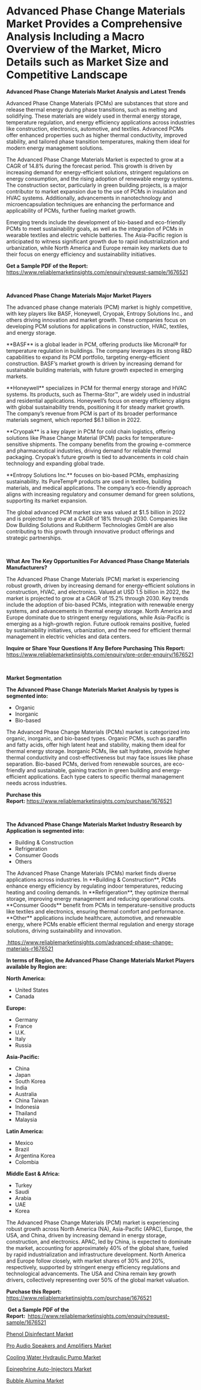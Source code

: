 <p><h1>Advanced Phase Change Materials Market Provides a Comprehensive Analysis Including a Macro Overview of the Market, Micro Details such as Market Size and Competitive Landscape</h1></p><p><strong>Advanced Phase Change Materials Market Analysis and Latest Trends</strong></p>
<p><p>Advanced Phase Change Materials (PCMs) are substances that store and release thermal energy during phase transitions, such as melting and solidifying. These materials are widely used in thermal energy storage, temperature regulation, and energy efficiency applications across industries like construction, electronics, automotive, and textiles. Advanced PCMs offer enhanced properties such as higher thermal conductivity, improved stability, and tailored phase transition temperatures, making them ideal for modern energy management solutions.</p><p>The Advanced Phase Change Materials Market is expected to grow at a CAGR of 14.8% during the forecast period. This growth is driven by increasing demand for energy-efficient solutions, stringent regulations on energy consumption, and the rising adoption of renewable energy systems. The construction sector, particularly in green building projects, is a major contributor to market expansion due to the use of PCMs in insulation and HVAC systems. Additionally, advancements in nanotechnology and microencapsulation techniques are enhancing the performance and applicability of PCMs, further fueling market growth.</p><p>Emerging trends include the development of bio-based and eco-friendly PCMs to meet sustainability goals, as well as the integration of PCMs in wearable textiles and electric vehicle batteries. The Asia-Pacific region is anticipated to witness significant growth due to rapid industrialization and urbanization, while North America and Europe remain key markets due to their focus on energy efficiency and sustainability initiatives.</p></p>
<p><strong>Get a Sample PDF of the Report:&nbsp;</strong> <a href="https://www.reliablemarketinsights.com/enquiry/request-sample/1676521?utm_campaign=2194&utm_medium=2&utm_source=Github&utm_content=ia&utm_term=26012025&utm_id=advanced-phase-change-materials">https://www.reliablemarketinsights.com/enquiry/request-sample/1676521</a></p>
<p>&nbsp;</p>
<p><strong>Advanced Phase Change Materials Major Market Players</strong></p>
<p><p>The advanced phase change materials (PCM) market is highly competitive, with key players like BASF, Honeywell, Cryopak, Entropy Solutions Inc., and others driving innovation and market growth. These companies focus on developing PCM solutions for applications in construction, HVAC, textiles, and energy storage.</p><p>**BASF** is a global leader in PCM, offering products like Micronal® for temperature regulation in buildings. The company leverages its strong R&D capabilities to expand its PCM portfolio, targeting energy-efficient construction. BASF’s market growth is driven by increasing demand for sustainable building materials, with future growth expected in emerging markets.</p><p>**Honeywell** specializes in PCM for thermal energy storage and HVAC systems. Its products, such as Therma-Stor™, are widely used in industrial and residential applications. Honeywell’s focus on energy efficiency aligns with global sustainability trends, positioning it for steady market growth. The company’s revenue from PCM is part of its broader performance materials segment, which reported $6.1 billion in 2022.</p><p>**Cryopak** is a key player in PCM for cold chain logistics, offering solutions like Phase Change Material (PCM) packs for temperature-sensitive shipments. The company benefits from the growing e-commerce and pharmaceutical industries, driving demand for reliable thermal packaging. Cryopak’s future growth is tied to advancements in cold chain technology and expanding global trade.</p><p>**Entropy Solutions Inc.** focuses on bio-based PCMs, emphasizing sustainability. Its PureTemp® products are used in textiles, building materials, and medical applications. The company’s eco-friendly approach aligns with increasing regulatory and consumer demand for green solutions, supporting its market expansion.</p><p>The global advanced PCM market size was valued at $1.5 billion in 2022 and is projected to grow at a CAGR of 18% through 2030. Companies like Dow Building Solutions and Rubitherm Technologies GmbH are also contributing to this growth through innovative product offerings and strategic partnerships.</p></p>
<p>&nbsp;</p>
<p><strong>What Are The Key Opportunities For Advanced Phase Change Materials Manufacturers?</strong></p>
<p><p>The Advanced Phase Change Materials (PCM) market is experiencing robust growth, driven by increasing demand for energy-efficient solutions in construction, HVAC, and electronics. Valued at USD 1.5 billion in 2022, the market is projected to grow at a CAGR of 15.2% through 2030. Key trends include the adoption of bio-based PCMs, integration with renewable energy systems, and advancements in thermal energy storage. North America and Europe dominate due to stringent energy regulations, while Asia-Pacific is emerging as a high-growth region. Future outlook remains positive, fueled by sustainability initiatives, urbanization, and the need for efficient thermal management in electric vehicles and data centers.</p></p>
<p><strong>Inquire or Share Your Questions If Any Before Purchasing This Report:</strong> <a href="https://www.reliablemarketinsights.com/enquiry/pre-order-enquiry/1676521?utm_campaign=2194&utm_medium=2&utm_source=Github&utm_content=ia&utm_term=26012025&utm_id=advanced-phase-change-materials">https://www.reliablemarketinsights.com/enquiry/pre-order-enquiry/1676521</a></p>
<p>&nbsp;</p>
<p><strong>Market Segmentation</strong></p>
<p><strong>The Advanced Phase Change Materials Market Analysis by types is segmented into:</strong></p>
<p><ul><li>Organic</li><li>Inorganic</li><li>Bio-based</li></ul></p>
<p><p>The Advanced Phase Change Materials (PCMs) market is categorized into organic, inorganic, and bio-based types. Organic PCMs, such as paraffin and fatty acids, offer high latent heat and stability, making them ideal for thermal energy storage. Inorganic PCMs, like salt hydrates, provide higher thermal conductivity and cost-effectiveness but may face issues like phase separation. Bio-based PCMs, derived from renewable sources, are eco-friendly and sustainable, gaining traction in green building and energy-efficient applications. Each type caters to specific thermal management needs across industries.</p></p>
<p><strong>Purchase this Report:&nbsp;</strong><a href="https://www.reliablemarketinsights.com/purchase/1676521?utm_campaign=2194&utm_medium=2&utm_source=Github&utm_content=ia&utm_term=26012025&utm_id=advanced-phase-change-materials">https://www.reliablemarketinsights.com/purchase/1676521</a></p>
<p>&nbsp;</p>
<p><strong>The Advanced Phase Change Materials Market Industry Research by Application is segmented into:</strong></p>
<p><ul><li>Building & Construction</li><li>Refrigeration</li><li>Consumer Goods</li><li>Others</li></ul></p>
<p><p>The Advanced Phase Change Materials (PCMs) market finds diverse applications across industries. In **Building & Construction**, PCMs enhance energy efficiency by regulating indoor temperatures, reducing heating and cooling demands. In **Refrigeration**, they optimize thermal storage, improving energy management and reducing operational costs. **Consumer Goods** benefit from PCMs in temperature-sensitive products like textiles and electronics, ensuring thermal comfort and performance. **Other** applications include healthcare, automotive, and renewable energy, where PCMs enable efficient thermal regulation and energy storage solutions, driving sustainability and innovation.</p></p>
<p><a href="https://www.reliablemarketinsights.com/advanced-phase-change-materials-r1676521?utm_campaign=2194&utm_medium=2&utm_source=Github&utm_content=ia&utm_term=26012025&utm_id=advanced-phase-change-materials">&nbsp;https://www.reliablemarketinsights.com/advanced-phase-change-materials-r1676521</a></p>
<p><strong>In terms of Region, the Advanced Phase Change Materials Market Players available by Region are:</strong></p>
<p>
    <p> <strong> North America: </strong>
        <ul>
            <li>United States</li>
            <li>Canada</li>
        </ul>
        </p> 
    <p> <strong> Europe: </strong>
        <ul>
            <li>Germany</li>
            <li>France</li>
            <li>U.K.</li>
            <li>Italy</li>
            <li>Russia</li>
        </ul>
        </p> 
    <p> <strong> Asia-Pacific: </strong>
        <ul>
            <li>China</li>
            <li>Japan</li>
            <li>South Korea</li>
            <li>India</li>
            <li>Australia</li>
            <li>China Taiwan</li>
            <li>Indonesia</li>
            <li>Thailand</li>
            <li>Malaysia</li>
        </ul>
        </p> 
    <p> <strong> Latin America: </strong>
        <ul>
            <li>Mexico</li>
            <li>Brazil</li>
            <li>Argentina Korea</li>
            <li>Colombia</li>
        </ul>
        </p> 
    <p> <strong> Middle East & Africa: </strong>
        <ul>
            <li>Turkey</li>
            <li>Saudi</li>
            <li>Arabia</li>
            <li>UAE</li>
            <li>Korea</li>
        </ul>
    </p>
    </p>
<p><p>The Advanced Phase Change Materials (PCM) market is experiencing robust growth across North America (NA), Asia-Pacific (APAC), Europe, the USA, and China, driven by increasing demand in energy storage, construction, and electronics. APAC, led by China, is expected to dominate the market, accounting for approximately 40% of the global share, fueled by rapid industrialization and infrastructure development. North America and Europe follow closely, with market shares of 30% and 20%, respectively, supported by stringent energy efficiency regulations and technological advancements. The USA and China remain key growth drivers, collectively representing over 50% of the global market valuation.</p></p>
<p><strong>Purchase this Report: </strong><a href="https://www.reliablemarketinsights.com/purchase/1676521?utm_campaign=2194&utm_medium=2&utm_source=Github&utm_content=ia&utm_term=26012025&utm_id=advanced-phase-change-materials">https://www.reliablemarketinsights.com/purchase/1676521</a></p>
<p>&nbsp;<strong>Get a Sample PDF of the Report:&nbsp;&nbsp;</strong><a href="https://www.reliablemarketinsights.com/enquiry/request-sample/1676521?utm_campaign=2194&utm_medium=2&utm_source=Github&utm_content=ia&utm_term=26012025&utm_id=advanced-phase-change-materials">https://www.reliablemarketinsights.com/enquiry/request-sample/1676521</a></p>
<p><strong></strong></p>
<p><p><a href="https://github.com/barnickclara79/Market-Research-Report-List-1/blob/main/phenol-disinfectant-market.md?utm_campaign=2194&utm_medium=2&utm_source=Github&utm_content=ia&utm_term=26012025&utm_id=advanced-phase-change-materials">Phenol Disinfectant Market</a></p><p><a href="https://www.linkedin.com/pulse/pro-audio-speakers-amplifiers-market-state-revenue-forecast-xpdmc?utm_campaign=2194&utm_medium=2&utm_source=Github&utm_content=ia&utm_term=26012025&utm_id=advanced-phase-change-materials">Pro Audio Speakers and Amplifiers Market</a></p><p><a href="https://www.linkedin.com/pulse/future-ready-strategic-insights-global-cooling-water-hydraulic-ifwzc?utm_campaign=2194&utm_medium=2&utm_source=Github&utm_content=ia&utm_term=26012025&utm_id=advanced-phase-change-materials">Cooling Water Hydraulic Pump Market</a></p><p><a href="https://www.linkedin.com/pulse/global-epinephrine-auto-injectors-market-insights-growth-pricing-kzgde?utm_campaign=2194&utm_medium=2&utm_source=Github&utm_content=ia&utm_term=26012025&utm_id=advanced-phase-change-materials">Epinephrine Auto-Injectors Market</a></p><p><a href="https://github.com/waverlyam689/Market-Research-Report-List-1/blob/main/bubble-alumina-market.md?utm_campaign=2194&utm_medium=2&utm_source=Github&utm_content=ia&utm_term=26012025&utm_id=advanced-phase-change-materials">Bubble Alumina Market</a></p></p>